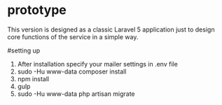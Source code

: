 # prototype
This version is designed as a classic Laravel 5 application just to design core functions of the service in a simple way.

#setting up
1) After installation specify your mailer settings in .env file <br />
2) sudo -Hu www-data composer install <br />
3) npm install <br />
4) gulp <br />
5) sudo -Hu www-data php artisan migrate <br />
